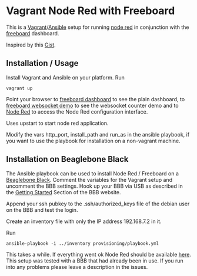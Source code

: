 # Vagrant Node Red with Freeboard

This is a [Vagrant](http://vagrantup.com/)/[Ansible](http://www.ansible.com/) setup for running [node red](http://nodered.org/) in conjunction with the [freeboard](http://freeboard.io/) dashboard.

Inspired by this [Gist](https://gist.github.com/dceejay/fb47301b759222e05f84).

## Installation / Usage


Install Vagrant and Ansible on your platform.
Run

    vagrant up

Point your browser to [freeboard dashboard](http://localhost:1880/) to see the plain dashboard, to [freeboard websocket demo](http://localhost:1880/?load=demo_websocket_counter.json) to see the websocket counter demo and to [Node Red](http://localhost:1880/admin/) to access the Node Red configuration interface.

Uses upstart to start node red application.

Modify the vars http_port, install_path and run_as in the ansible playbook, if you want to use the playbook for installation on a non-vagrant machine.

## Installation on Beaglebone Black

The Ansible playbook can be used to install Node Red / Freeboard on a [Beaglebone Black](http://beagleboard.org/). Comment the variables for the Vagrant setup and uncomment the BBB settings. Hook up your BBB via USB as described in the [Getting Started](http://beagleboard.org/getting-started) Section of the BBB website.

Append your ssh pubkey to the .ssh/authorized_keys file of the debian user on the BBB and test the login.

Create an inventory file with only the IP address 192.168.7.2 in it.

Run

    ansible-playbook -i ../inventory provisioning/playbook.yml

This takes a while. If everything went ok Node Red should be available [here](http://192.168.7.2:1880/admin/). This setup was tested with a BBB that had already been in use. If you run into any problems please leave a description in the issues.

